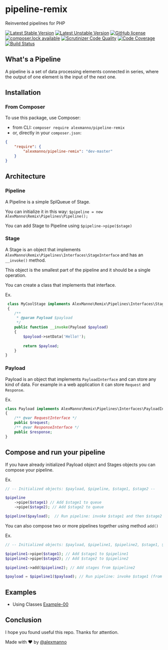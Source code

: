 # pipeline-remix
Reinvented pipelines for PHP

[![Latest Stable Version](https://poser.pugx.org/alexmanno/pipeline-remix/version)](https://packagist.org/packages/alexmanno/pipeline-remix) 
[![Latest Unstable Version](https://poser.pugx.org/alexmanno/pipeline-remix/v/unstable)](//packagist.org/packages/alexmanno/pipeline-remix) 
[![GitHub license](https://img.shields.io/github/license/alexmanno/pipeline-remix.svg)](https://github.com/alexmanno/pipeline-remix/blob/master/LICENSE.md) 
[![composer.lock available](https://poser.pugx.org/alexmanno/pipeline-remix/composerlock)](https://packagist.org/packages/alexmanno/pipeline-remix) 
[![Scrutinizer Code Quality](https://scrutinizer-ci.com/g/alexmanno/pipeline-remix/badges/quality-score.png?b=master)](https://scrutinizer-ci.com/g/alexmanno/pipeline-remix/?branch=master)
[![Code Coverage](https://scrutinizer-ci.com/g/alexmanno/pipeline-remix/badges/coverage.png?b=master)](https://scrutinizer-ci.com/g/alexmanno/pipeline-remix/?branch=master)
[![Build Status](https://scrutinizer-ci.com/g/alexmanno/pipeline-remix/badges/build.png?b=master)](https://scrutinizer-ci.com/g/alexmanno/pipeline-remix/build-status/master)


## What's a Pipeline
A pipeline is a set of data processing elements connected in series, where the output of one element is the input of the next one.

## Installation
### From Composer
To use this package, use Composer:

 * from CLI: `composer require alexmanno/pipeline-remix`
 * or, directly in your `composer.json`:

```json
{
    "require": {
        "alexmanno/pipeline-remix": "dev-master"
    }
}
```

## Architecture

### Pipeline

A Pipeline is a simple SplQueue of Stage. 

You can initialize it in this way: `$pipeline = new AlexManno\Remix\Pipelines\Pipeline();`

You can add Stage to Pipeline using `$pipeline->pipe($stage)`

### Stage

A Stage is an object that implements `AlexManno\Remix\Pipelines\Interfaces\StageInterface` and has an `__invoke()` method.

This object is the smallest part of the pipeline and it should be a single operation.

You can create a class that implements that interface. 

Ex.
```php
 class MyCoolStage implements AlexManno\Remix\Pipelines\Interfaces\StageInterface
 {
    /**
     * @param Payload $payload
     */
    public function __invoke(Payload $payload)
    {
        $payload->setData('Hello!');
        
        return $payload;
    }
}
```

### Payload

Payload is an object that implements `PayloadInterface` and can store any kind of data.
For example in a web application it can store `Request` and `Response`.

Ex.
```php
class Payload implements AlexManno\Remix\Pipelines\Interfaces\PayloadInterface
{
    /** @var RequestInterface */
    public $request;
    /** @var ResponseInterface */
    public $response;
}
```

## Compose and run your pipeline

If you have already initialized Payload object and Stages objects you can compose your pipeline.

Ex.
```php
// -- Initialized objects: $payload, $pipeline, $stage1, $stage2 --

$pipeline
    ->pipe($stage1) // Add $stage1 to queue
    ->pipe($stage2); // Add $stage2 to queue

$pipeline($payload);  // Run pipeline: invoke $stage1 and then $stage2 with payload from $stage1
```

You can also compose two or more pipelines together using method `add()`

Ex.

```php
// -- Initialized objects: $payload, $pipeline1, $pipeline2, $stage1, $stage2 --

$pipeline1->pipe($stage1); // Add $stage1 to $pipeline1
$pipeline2->pipe($stage2); // Add $stage2 to $pipeline2

$pipeline1->add($pipeline2); // Add stages from $pipeline2

$payload = $pipeline1($payload); // Run pipeline: invoke $stage1 (from $pipeline1) and then $stage2 (from $pipeline2) with payload from $stage1

```

## Examples

 * Using Classes [Example-00](examples/example-00.php)


## Conclusion

I hope you found useful this repo. Thanks for attention. 

Made with :heart: by [@alexmanno](https://aka.am)


